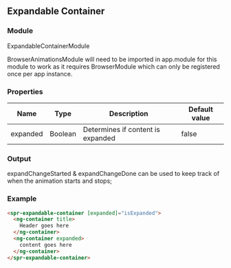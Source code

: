 ## Expandable Container

### Module

ExpandableContainerModule

BrowserAnimationsModule will need to be imported in app.module for this module to work as it requires BrowserModule which can only be registered once per app instance.

### Properties

| Name           | Type           | Description                                         | Default value |
| -------------- | -------------- | --------------------------------------------------- | ------------- |
| expanded       | Boolean        | Determines if content is expanded                   | false         |

### Output
expandChangeStarted & expandChangeDone can be used to keep track of when the animation starts and stops;

### Example

```html
<spr-expandable-container [expanded]="isExpanded">
  <ng-container title>
    Header goes here
  </ng-container>
  <ng-container expanded>
    content goes here
  </ng-container>
</spr-expandable-container>
```
